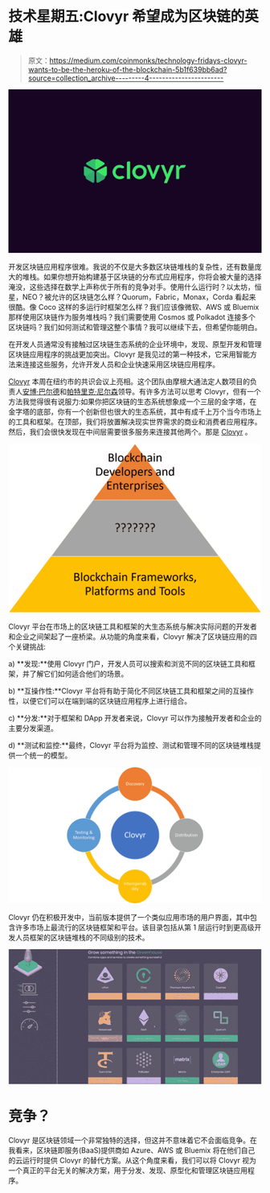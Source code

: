 # 技术星期五:Clovyr 希望成为区块链的英雄

> 原文：<https://medium.com/coinmonks/technology-fridays-clovyr-wants-to-be-the-heroku-of-the-blockchain-5b1f639bb6ad?source=collection_archive---------4----------------------->

![](img/e1433d71ccbefbd93eff94162cfd9239.png)

开发区块链应用程序很难。我说的不仅是大多数区块链堆栈的复杂性，还有数量庞大的堆栈。如果你想开始构建基于区块链的分布式应用程序，你将会被大量的选择淹没，这些选择在数学上声称优于所有的竞争对手。使用什么运行时？以太坊，恒星，NEO？被允许的区块链怎么样？Quorum，Fabric，Monax，Corda 看起来很酷。像 Coco 这样的多运行时框架怎么样？我们应该像微软、AWS 或 Bluemix 那样使用区块链作为服务堆栈吗？我们需要使用 Cosmos 或 Polkadot 连接多个区块链吗？我们如何测试和管理这整个事情？我可以继续下去，但希望你能明白。

在开发人员通常没有接触过区块链生态系统的企业环境中，发现、原型开发和管理区块链应用程序的挑战更加突出。Clovyr 是我见过的第一种技术，它采用智能方法来连接这些服务，允许开发人员和企业快速采用区块链应用程序。

[Clovyr](https://clovyr.io/) 本周在纽约市的共识会议上亮相。这个团队由摩根大通法定人数项目的负责人[安博·巴尔德](https://twitter.com/AmberBaldet)和[帕特里克·尼尔森](https://twitter.com/pmylund)领导。有许多方法可以思考 Clovyr，但有一个方法我觉得很有说服力:如果你把区块链的生态系统想象成一个三层的金字塔，在金字塔的底部，你有一个创新但也很大的生态系统，其中有成千上万个当今市场上的工具和框架。在顶部，我们将放置解决现实世界需求的商业和消费者应用程序。然后，我们会很快发现在中间层需要很多服务来连接其他两个。那是 [Clovyr](https://clovyr.io/) 。

![](img/1439a1b0bd94372c29ad1194fa5f3650.png)

Clovyr 平台在市场上的区块链工具和框架的大生态系统与解决实际问题的开发者和企业之间架起了一座桥梁。从功能的角度来看，Clovyr 解决了区块链应用的四个关键挑战:

a) **发现:**使用 Clovyr 门户，开发人员可以搜索和浏览不同的区块链工具和框架，并了解它们如何适合他们的场景。

b) **互操作性:**Clovyr 平台将有助于简化不同区块链工具和框架之间的互操作性，以便它们可以在端到端的区块链应用程序上进行组合。

c) **分发:**对于框架和 DApp 开发者来说，Clovyr 可以作为接触开发者和企业的主要分发渠道。

d) **测试和监控:**最终，Clovyr 平台将为监控、测试和管理不同的区块链堆栈提供一个统一的模型。

![](img/88d9d1933872e6f8719ea5f19c618e46.png)

Clovyr 仍在积极开发中，当前版本提供了一个类似应用市场的用户界面，其中包含许多市场上最流行的区块链框架和平台。该目录包括从第 1 层运行时到更高级开发人员框架的区块链堆栈的不同级别的技术。

![](img/5065e6977157699a0cbe3d0ce155cfda.png)

# 竞争？

Clovyr 是区块链领域一个非常独特的选择，但这并不意味着它不会面临竞争。在我看来，区块链即服务(BaaS)提供商如 Azure、AWS 或 Bluemix 将在他们自己的云运行时提供 Clovyr 的替代方案。从这个角度来看，我们可以将 Clovyr 视为一个真正的平台无关的解决方案，用于分发、发现、原型化和管理区块链应用程序。